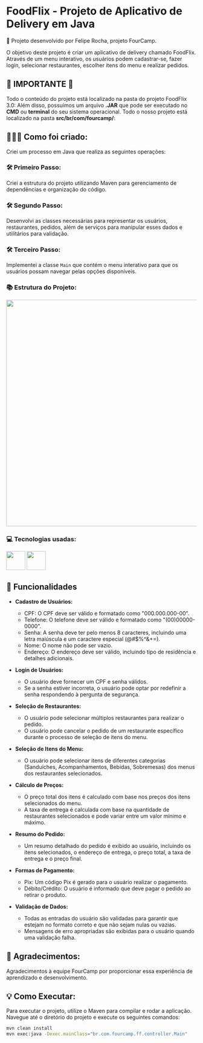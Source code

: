 # FoodFlix - Projeto de Aplicativo de Delivery em Java

📌 Projeto desenvolvido por Felipe Rocha, projeto FourCamp.

O objetivo deste projeto é criar um aplicativo de delivery chamado FoodFlix. Através de um menu interativo, os usuários podem cadastrar-se, fazer login, selecionar restaurantes, escolher itens do menu e realizar pedidos.

## **📍 IMPORTANTE 📍**
Todo o conteúdo do projeto está localizado na pasta do projeto FoodFlix 3.0:
Além disso, possuímos um arquivo **.JAR** que pode ser executado no **CMD** ou **terminal** do seu sistema operacional. Todo o nosso projeto está localizado na pasta **src/br/com/fourcamp/**:

## 📝👨‍💻 Como foi criado:
Criei um processo em Java que realiza as seguintes operações:

### **🛠️ Primeiro Passo:**
Criei a estrutura do projeto utilizando Maven para gerenciamento de dependências e organização do código.

### **🛠️ Segundo Passo:**
Desenvolvi as classes necessárias para representar os usuários, restaurantes, pedidos, além de serviços para manipular esses dados e utilitários para validação.

### **🛠️ Terceiro Passo:**
Implementei a classe `Main` que contém o menu interativo para que os usuários possam navegar pelas opções disponíveis.

### **📚 Estrutura do Projeto:**

<div align="center">
<img src="https://github.com/user-attachments/assets/45a2b7c9-6e39-4a5e-b9c5-752f0458360b" height="600" />
</div>

### 💻 Tecnologias usadas: 
<img src="https://cdn.jsdelivr.net/gh/devicons/devicon/icons/java/java-original-wordmark.svg" width="50" height="50" />    <img src="https://cdn.jsdelivr.net/gh/devicons/devicon/icons/maven/maven-original-wordmark.svg" width="50" height="50" />

## 📖 Funcionalidades

- **Cadastro de Usuários:**
  - CPF: O CPF deve ser válido e formatado como "000.000.000-00".
  - Telefone: O telefone deve ser válido e formatado como "(00)00000-0000".
  - Senha: A senha deve ter pelo menos 8 caracteres, incluindo uma letra maiúscula e um caractere especial (@#$%^&+=).
  - Nome: O nome não pode ser vazio.
  - Endereço: O endereço deve ser válido, incluindo tipo de residência e detalhes adicionais.

- **Login de Usuários:**
  - O usuário deve fornecer um CPF e senha válidos.
  - Se a senha estiver incorreta, o usuário pode optar por redefinir a senha respondendo à pergunta de segurança.

- **Seleção de Restaurantes:**
  - O usuário pode selecionar múltiplos restaurantes para realizar o pedido.
  - O usuário pode cancelar o pedido de um restaurante específico durante o processo de seleção de itens do menu.

- **Seleção de Itens do Menu:**
  - O usuário pode selecionar itens de diferentes categorias (Sanduíches, Acompanhamentos, Bebidas, Sobremesas) dos menus dos restaurantes selecionados.

- **Cálculo de Preços:**
  - O preço total dos itens é calculado com base nos preços dos itens selecionados do menu.
  - A taxa de entrega é calculada com base na quantidade de restaurantes selecionados e pode variar entre um valor mínimo e máximo.

- **Resumo do Pedido:**
  - Um resumo detalhado do pedido é exibido ao usuário, incluindo os itens selecionados, o endereço de entrega, o preço total, a taxa de entrega e o preço final.

- **Formas de Pagamento:**
  - Pix: Um código Pix é gerado para o usuário realizar o pagamento.
  - Débito/Crédito: O usuário é informado que deve pagar o pedido ao retirar o produto.

- **Validação de Dados:**
  - Todas as entradas do usuário são validadas para garantir que estejam no formato correto e que não sejam nulas ou vazias.
  - Mensagens de erro apropriadas são exibidas para o usuário quando uma validação falha.

## 🤝 Agradecimentos:
Agradecimentos à equipe FourCamp por proporcionar essa experiência de aprendizado e desenvolvimento.

## 💡 Como Executar:
Para executar o projeto, utilize o Maven para compilar e rodar a aplicação. Navegue até o diretório do projeto e execute os seguintes comandos:

```bash
mvn clean install
mvn exec:java -Dexec.mainClass="br.com.fourcamp.ff.controller.Main"

